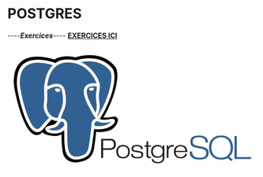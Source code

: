 # POSTGRES

----***Exercices***----
[**EXERCICES ICI**](https://github.com/aurelie661/POSTGRES/tree/main/SQL)

![Java_logo](Assets/PostgreSQL-Logo.png)
